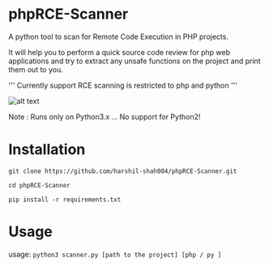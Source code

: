 # phpRCE-Scanner

A python tool to scan for Remote Code Execution in PHP projects.

It will help you to perform a quick source code review for php web applications and try to extract any unsafe functions on the project and print them out to you.

'''
Currently support RCE scanning is restricted to php and python
'''


![alt text](https://github.com/harshil-shah004/phpRCE-Scanner/blob/master/RCE-Scanner.png)

Note : Runs only on Python3.x ... No support for Python2!


# Installation
`git clone https://github.com/harshil-shah004/phpRCE-Scanner.git`

`cd phpRCE-Scanner`

`pip install -r requirements.txt`


# Usage
usage: `python3 scanner.py [path to the project] [php / py ]`
